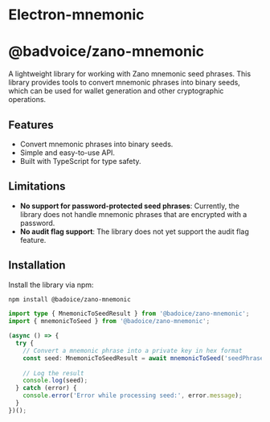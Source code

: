 # Electron-mnemonic

# @badvoice/zano-mnemonic

A lightweight library for working with Zano mnemonic seed phrases. This library provides tools to convert mnemonic phrases into binary seeds, which can be used for wallet generation and other cryptographic operations.

## Features

- Convert mnemonic phrases into binary seeds.
- Simple and easy-to-use API.
- Built with TypeScript for type safety.

## Limitations

- **No support for password-protected seed phrases**: Currently, the library does not handle mnemonic phrases that are encrypted with a password.
- **No audit flag support**: The library does not yet support the audit flag feature.

## Installation

Install the library via npm:

```bash
npm install @badoice/zano-mnemonic
```

```typescript 
import type { MnemonicToSeedResult } from '@badoice/zano-mnemonic';
import { mnemonicToSeed } from '@badoice/zano-mnemonic';

(async () => {
  try {
    // Convert a mnemonic phrase into a private key in hex format
    const seed: MnemonicToSeedResult = await mnemonicToSeed('seedPhraseWithoutPassword');
    
    // Log the result
    console.log(seed);
  } catch (error) {
    console.error('Error while processing seed:', error.message);
  }
})();

```